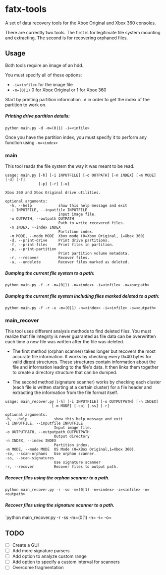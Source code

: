 # fatx-tools
A set of data recovery tools for the Xbox Original and Xbox 360 consoles.

There are currently two tools. The first is for legitimate file system mounting and extracting. The second is for recovering orphaned files.

## Usage
Both tools require an image of an hdd. 

You must specify all of these options:

 * `-i=<infile>` for the image file
 * `-m=(0|1)` 0 for Xbox Original or 1 for Xbox 360

Start by printing partition information `-d` in order to get the index of the partition to work on.
##### Printing drive partition details:
`python main.py -d -m=(0|1) -i=<infile>`

Once you have the partition index, you must specify it to perform any function using `-n=<index>`

### main
This tool reads the file system the way it was meant to be read.
~~~
usage: main.py [-h] [-i INPUTFILE] [-o OUTPATH] [-n INDEX] [-m MODE] [-d] [-f]
               [-p] [-r] [-u]

Xbox 360 and Xbox Original drive utilities.

optional arguments:
  -h, --help            show this help message and exit
  -i INPUTFILE, --inputfile INPUTFILE
                        Input image file.
  -o OUTPATH, --outpath OUTPATH
                        Path to write recovered files.
  -n INDEX, --index INDEX
                        Partition index.
  -m MODE, --mode MODE  Xbox mode (0=Xbox Original, 1=Xbox 360)
  -d, --print-drive     Print drive partitions.
  -f, --print-files     Print files in partition.
  -p, --print-partition
                        Print partition volume metadata.
  -r, --recover         Recover files.
  -u, --undelete        Recover files marked as deleted.
  ~~~

##### Dumping the current file system to a path:
`python main.py -f -r -m=(0|1) -n=<index> -i=<infile> -o=<outpath>`
##### Dumping the current file system including files marked deleted to a path:
`python main.py -f -r -u -m=(0|1) -n=<index> -i=<infile> -o=<outpath>`

  ### main_recover
  This tool uses different analysis methods to find deleted files. You must realize that file integrity is never guaranted as file data can be overwritten each time a new file was written after the file was deleted.

  * The first method (orphan scanner) takes longer but recovers the most accurate file information. It works by checking every 0x40 bytes for valid [dirent]([dirent](https://www.eurasia.nu/wiki/index.php/FATX#Directories)) structures. These structures contain information about the file and information leading to the file's data. It then links them together to create a directory structure that can be dumped.

  * The second method (signature scanner) works by checking each cluster (each file is written starting at a certain cluster) for a file header and extracting the information from the file format itself.
  ~~~
  usage: main_recover.py [-h] [-i INPUTFILE] [-o OUTPUTPATH] [-n INDEX]
                       [-m MODE] [-so] [-ss] [-r]

optional arguments:
  -h, --help            show this help message and exit
  -i INPUTFILE, --inputfile INPUTFILE
                        Input image file.
  -o OUTPUTPATH, --outputpath OUTPUTPATH
                        Output directory
  -n INDEX, --index INDEX
                        Partition index.
  -m MODE, --mode MODE  OS Mode (0=XBox Original,1=Xbox 360).
  -so, --scan-orphans   Use orphan scanner.
  -ss, --scan-signatures
                        Use signature scanner
  -r, --recover         Recover files to output path.
~~~
##### Recover files using the orphan scanner to a path.
`python main_recover.py -r -so -m=(0|1) -n=<index> -i=<infile> -o=<outpath>`
##### Recover files using the signature scanner to a path.
`python main_recover.py -r -ss -m=(0|1) -n=<index> -i=<infile> -o=<outpath>

## TODO
- [ ] Create a GUI
- [ ] Add more signature parsers
- [ ] Add option to analyze custom range
- [ ] Add option to specify a custom interval for scanners
- [ ] Overcome fragmentation